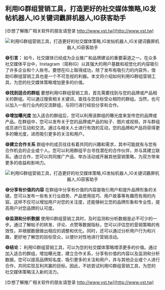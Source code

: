 ## **利用IG群组营销工具，打造更好的社交媒体策略,IG发帖机器人,IG关键词霸屏机器人,IG获客助手**

[😍想了解推广相关软件的朋友请登录 http://www.vst.tw](http://www.vst.tw)

 <center><img src="https://vst.tw/MP4/tuiguang/png/7.png" alt="利用IG群组营销工具，打造更好的社交媒体策略,IG发帖机器人,IG关键词霸屏机器人,IG获客助手"></center>

**😄引言：**
如今，社交媒体已经成为企业推广和品牌建设的重要渠道之一。在众多社交媒体平台中，Instagram（简称IG）以其强大的用户基数和视觉化的内容吸引了许多企业和个人账号。要想在IG上取得成功，除了发布有吸引力的内容外，借助IG群组营销工具也是一个不可忽视的利器。本文将介绍如何利用IG群组营销工具，为您的社交媒体策略增加更多的价值。

**😄找到适合的群组**
要想利用IG群组营销工具，首先需要找到与您的品牌或产品相关的群组。可以通过搜索相关关键词，查找与您目标受众相符的群组。当然，也可以加入一些行业内的交流群组，与同行进行经验分享和合作。

**😄增加曝光度**
加入适合的群组后，您可以利用该群组的曝光度来宣传您的品牌或产品。在群组中，您可以发布关于您的品牌或产品的帖子、图片或视频，并与群组成员进行互动和交流。通过与相关人士进行有效的互动，您的品牌和产品将获得更多的曝光度，进而吸引更多的关注和用户。

**😄建立合作关系**
群组中的成员往往有着共同的兴趣和需求，其中可能就有与您有合作机会的企业或个人。您可以利用群组平台寻找潜在的合作伙伴，并与其建立联系。通过合作，您可以共同推广产品、举办活动或开展其他营销策略，为双方带来更多的收益和影响力。

 <center><img src="https://vst.tw/MP4/tuiguang/png/3.png" alt="利用IG群组营销工具，打造更好的社交媒体策略,IG发帖机器人,IG关键词霸屏机器人,IG获客助手"></center>

**😄分享有价值的内容**
在群组中分享有价值的内容是吸引用户和提升品牌形象的关键。您可以发布一些有关行业趋势、产品使用技巧、用户故事等有趣而有用的内容。这样不仅可以增加用户对您的关注度，还能够树立您的品牌形象和专业性，提高用户对您品牌的认可度。

**😄监测和分析数据**
使用IG群组营销工具时，及时监测和分析数据是必不可少的一步。通过了解帖子的转发、评论、点赞等数据指标，您可以评估您的营销策略的有效性，并根据数据做出相应的调整和优化。同时，还可以通过分析用户行为和兴趣，更好地了解您的目标受众，以便针对性地进行营销活动。

**😄结论：**
利用IG群组营销工具，可以为您的社交媒体策略增添更多的价值。通过加入适合的群组，增加曝光度，建立合作关系，分享有价值的内容以及监测和分析数据，您可以提高品牌知名度、吸引更多的关注和用户，并与其他企业或个人进行合作，共同实现互利共赢的目标。因此，不妨尝试利用IG群组营销工具，为您的社交媒体策略注入新的活力。

[😍想了解推广相关软件的朋友请登录 http://www.vst.tw](http://www.vst.tw)



